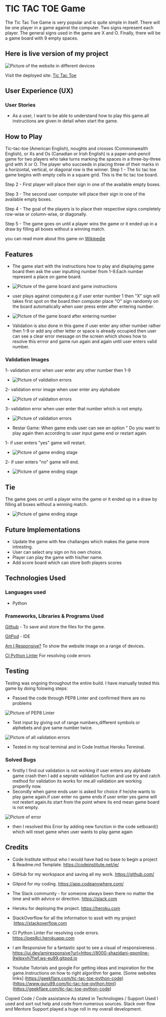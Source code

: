 # TIC TAC TOE Game

The Tic Tac Toe Game is very popular and is quite simple in itself.
There will be one player in a game against the computer. Two signs represent each player. The general signs used in the game are X and O. Finally, there will be a  game board with 9 empty spaces.
## Here is live version of my project
![Picture of the website in different devices](assets/images/responsive.img.png)

Visit the deployed site: [Tic Tac Toe](https://shazi-dani.github.io/)
## User Experience (UX)

### User Stories

* As a user, I want to be able to understand how to play this game.all instructions are given in detail when start the game.

## How to Play

Tic-tac-toe (American English), noughts and crosses (Commonwealth English), or Xs and Os (Canadian or Irish English) is a paper-and-pencil game for two players who take turns marking the spaces in a three-by-three grid with X or O. The player who succeeds in placing three of their marks in a horizontal, vertical, or diagonal row is the winner. 
Step 1 - The tic tac toe game begins with empty cells in a square grid. This is the tic tac toe board.

Step 2 - First player will place their sign in one of the available empty boxes.

Step 3 - The second user computer will place their sign in one of the available empty boxes.

Step 4 - The goal of the players is to place their respective signs completely row-wise or column-wise, or diagonally.

Step 5 - The game goes on until a player wins the game or it ended up in a draw by filling all boxes without a winning match.

you can read more about this game on  [Wikipedie](https://en.wikipedia.org/wiki/Tic-tac-toe)

## Features
* The game start with the instructions how to play and displaying game board then ask the user inputting number from 1-9.Each number represent a place on game board.

* ![Picture of the game board and game instructions](assets/image/gamestart_img.png)

* user plays against computer.e.g
if user enter number 1 then "X" sign will takes first spot on the board.then computer place "O" sign randomly on the board automatically when user press enter after entering number.

* ![Picture of the game board after entering number](assets/image/how_to_play_img.png)


* Validation is also done in this game if user enter any other number rather then 1-9 or add any other letter or space is already occupied then user can see a clear error message on the screen which shows how to resolve this errror and game run again and again until user enters valid number.
### Validation Images
1- validation error when user enter any other number then 1-9

* ![Picture of validation errors](assets/image/validation1_img.png)

2- validation error image when user enter any alphabate 

* ![Picture of validation errors](assets/image/validation2_img.png)

3- validation error when user enter that number which is not empty.

* ![Picture of validation errors](assets/image/validation3_img.png)

* Restar Game: When game ends user can see an option " Do you want to play again then according to user input game end or restart again.

1- if user enters "yes" game will restart. 

* ![Picture of game ending stage](assets/image/yes_img.png)

2- if user enters "no" game will end. 

* ![Picture of game ending stage](assets/image/no_img.png)

## Tie
The game goes on until a player wins the game or it ended up in a draw by filling all boxes without a winning match.

* ![Picture of game ending stage](assets/image/tie_img.png)


## Future Implementations

* Update the game with few challanges which makes the game more intresting.
* User can select any sign on his own choice.
* Player can play the game with his/her name.
* Add score board which can store both players scores

## Technologies Used

### Languages used
 * Python

### Frameworks, Libraries & Programs Used

[Github](https://github.com/) - To save and store the files for the game.

[GitPod](https://www.gitpod.io/) - IDE

[Am I Responsive?](http://ami.responsivedesign.is/) To show the website image on a range of devices.

[CI Python Linter](https://pep8ci.herokuapp.com/) For resolving code errors

## Testing

Testing was ongoing throughout the entire build. I have manually tested this game by doing folowing steps:

* Passed the code through PEP8 Linter and confirmed there are no problems

![Picture of PEP8 Linter](assets/images/testing)

* Test input by giving out of range numbers,different symbols or alphebets and gve same number twice.

![Picture of all validation errors](assets/images/responsive.img.png)

* Tested in my local terminal and in Code Institue Heroku Terminal.

### Solved Bugs

* firstlly I find out validation is not working if user enters any alphbate game crash then I add a seprate validation fuction and use try and catch method for validation its works for me.all validation are working properlly now.
* Secondly when game ends user is asked for choice if he/she wants to play game again.if user enter no game ends if user enter yes game will not restert again.its start from the point where its end mean game board is not empty.

![Picture of error](assets/images/)

* then I resolved this Error by adding new function in the code setboard() which will reset game when user wants to play game again

## Credits

* Code Institute without who I would have had no base to begin a project & Readme.md Template. https://codeinstitute.net/ie/

* GitHub for my workspace and saving all my work. https://github.com/

* Gitpod for my coding. https://app.codeanywhere.com/

* The Slack community - for someone always been there no matter the time and with advice or direction. https://slack.com

* Heroku for deploying the project. https://heroku.com

* StackOverflow for all the information to assit with my project .https://stackoverflow.com

* CI Python Linter  For resolving code errors. https://pep8ci.herokuapp.com

* I am Responsive for a fantastic spot to see a visual of responsiveness . https://ui.dev/amiresponsive?url=https://8000-shazidani-gponline-9wlpxvh7fwf.ws-eu99.gitpod.io


* Youtube Tutorials and google For getting ideas and inspiration for the game.Instructions on how to right algorithm for game. [Some websites links]
(https://geekflare.com/tic-tac-toe-python-code)
(https://www.guru99.com/tic-tac-toe-python.html)
(https://geekflare.com/tic-tac-toe-python-code)

Copied Code / Code assistance As stated in Technologies / Support Used I used and sort out help and code from numerous sources. Stack over flow and Mentore Support played a huge roll in my overall development.





